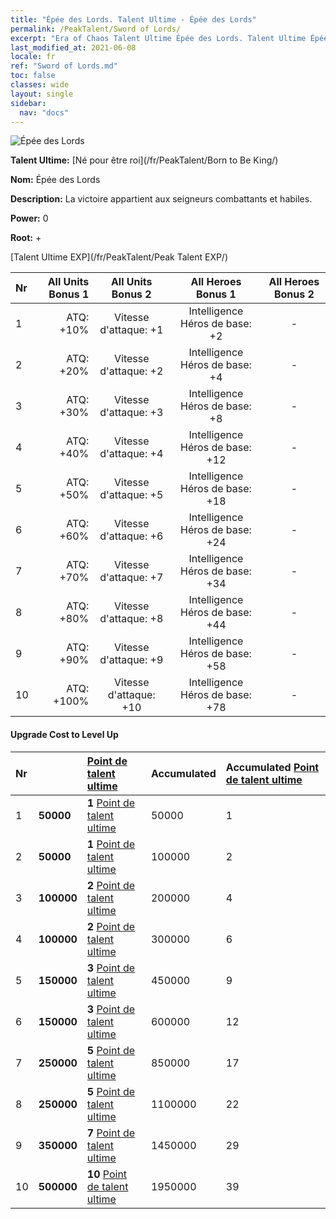 ```yaml
---
title: "Épée des Lords. Talent Ultime - Épée des Lords"
permalink: /PeakTalent/Sword of Lords/
excerpt: "Era of Chaos Talent Ultime Épée des Lords. Talent Ultime Épée des Lords. Épée des Lords"
last_modified_at: 2021-06-08
locale: fr
ref: "Sword of Lords.md"
toc: false
classes: wide
layout: single
sidebar:
  nav: "docs"
---
```


  ![Épée des Lords](/images/pt/talent_4301.png)

  **Talent Ultime:** [Né pour être roi](/fr/PeakTalent/Born to Be King/)

  **Nom:** Épée des Lords

  **Description:** La victoire appartient aux seigneurs combattants et habiles.

  **Power:** 0

  **Root:** +

  [Talent Ultime EXP](/fr/PeakTalent/Peak Talent EXP/)

  | Nr | All Units Bonus 1 | All Units Bonus 2 | All Heroes Bonus 1 | All Heroes Bonus 2 |
  |:---|--------------:|:-------------:|:-------------:|:-------------:|
  | 1 | ATQ: +10% | Vitesse d'attaque: +1 | Intelligence Héros de base: +2 | - |
  | 2 | ATQ: +20% | Vitesse d'attaque: +2 | Intelligence Héros de base: +4 | - |
  | 3 | ATQ: +30% | Vitesse d'attaque: +3 | Intelligence Héros de base: +8 | - |
  | 4 | ATQ: +40% | Vitesse d'attaque: +4 | Intelligence Héros de base: +12 | - |
  | 5 | ATQ: +50% | Vitesse d'attaque: +5 | Intelligence Héros de base: +18 | - |
  | 6 | ATQ: +60% | Vitesse d'attaque: +6 | Intelligence Héros de base: +24 | - |
  | 7 | ATQ: +70% | Vitesse d'attaque: +7 | Intelligence Héros de base: +34 | - |
  | 8 | ATQ: +80% | Vitesse d'attaque: +8 | Intelligence Héros de base: +44 | - |
  | 9 | ATQ: +90% | Vitesse d'attaque: +9 | Intelligence Héros de base: +58 | - |
  | 10 | ATQ: +100% | Vitesse d'attaque: +10 | Intelligence Héros de base: +78 | - |


#### Upgrade Cost to Level Up

  | Nr | <i class="fas fa-coins"/> | [Point de talent ultime](/ItemsFR/con_934/) | Accumulated <i class="fas fa-coins"/> | Accumulated [Point de talent ultime](/ItemsFR/con_934/) |
  |:---|:--------------|:-------------|:-------------|:-------------|
  | 1 | **50000** | **1** [Point de talent ultime](/ItemsFR/con_934/) | 50000 | 1 |
  | 2 | **50000** | **1** [Point de talent ultime](/ItemsFR/con_934/) | 100000 | 2 |
  | 3 | **100000** | **2** [Point de talent ultime](/ItemsFR/con_934/) | 200000 | 4 |
  | 4 | **100000** | **2** [Point de talent ultime](/ItemsFR/con_934/) | 300000 | 6 |
  | 5 | **150000** | **3** [Point de talent ultime](/ItemsFR/con_934/) | 450000 | 9 |
  | 6 | **150000** | **3** [Point de talent ultime](/ItemsFR/con_934/) | 600000 | 12 |
  | 7 | **250000** | **5** [Point de talent ultime](/ItemsFR/con_934/) | 850000 | 17 |
  | 8 | **250000** | **5** [Point de talent ultime](/ItemsFR/con_934/) | 1100000 | 22 |
  | 9 | **350000** | **7** [Point de talent ultime](/ItemsFR/con_934/) | 1450000 | 29 |
  | 10 | **500000** | **10** [Point de talent ultime](/ItemsFR/con_934/) | 1950000 | 39 |
